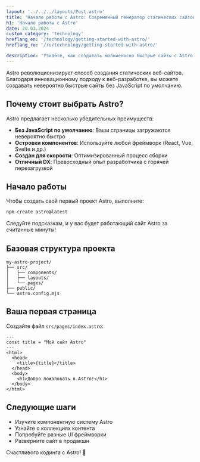 ```yaml
---
layout: '../../../layouts/Post.astro'
title: 'Начало работы с Astro: Современный генератор статических сайтов'
h1: 'Начало работы с Astro'
date: 20.03.2024
custom_category: 'technology'
hreflang_en: '/technology/getting-started-with-astro/'
hreflang_ru: '/ru/technology/getting-started-with-astro/'

description: 'Узнайте, как создавать молниеносно быстрые сайты с Astro - современным генератором статических сайтов без JavaScript по умолчанию.'
---
```


Astro революционизирует способ создания статических веб-сайтов. Благодаря инновационному подходу к веб-разработке, вы можете создавать невероятно быстрые сайты без JavaScript по умолчанию.
## Почему стоит выбрать Astro?

Astro предлагает несколько убедительных преимуществ:

- **Без JavaScript по умолчанию**: Ваши страницы загружаются невероятно быстро
- **Островки компонентов**: Используйте любой фреймворк (React, Vue, Svelte и др.)
- **Создан для скорости**: Оптимизированный процесс сборки
- **Отличный DX**: Превосходный опыт разработчика с горячей перезагрузкой

## Начало работы

Чтобы создать свой первый проект Astro, выполните:

```bash
npm create astro@latest
```

Следуйте подсказкам, и у вас будет работающий сайт Astro за считанные минуты!

## Базовая структура проекта

```
my-astro-project/
├── src/
│   ├── components/
│   ├── layouts/
│   └── pages/
├── public/
└── astro.config.mjs
```

## Ваша первая страница

Создайте файл `src/pages/index.astro`:

```astro
---
const title = "Мой сайт Astro"
---
<html>
  <head>
    <title>{title}</title>
  </head>
  <body>
    <h1>Добро пожаловать в Astro!</h1>
  </body>
</html>
```

## Следующие шаги

- Изучите компонентную систему Astro
- Узнайте о коллекциях контента
- Попробуйте разные UI фреймворки
- Разверните сайт в продакшн

Счастливого кодинга с Astro! 🚀 